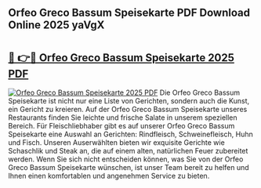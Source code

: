 ## Orfeo Greco Bassum Speisekarte PDF Download Online 2025 yaVgX

# <h2><a href="http://gcdo4it.nevu.top/?p=Orfeo+Greco+Bassum+Speisekarte">🔗 👉🔴 Orfeo Greco Bassum Speisekarte 2025 PDF</a></h2>

[![Orfeo Greco Bassum Speisekarte 2025 PDF](https://i.imgur.com/dBaPXMq.png)](http://gcdo4it.nevu.top/?p=Orfeo+Greco+Bassum+Speisekarte)
Die Orfeo Greco Bassum Speisekarte ist nicht nur eine Liste von Gerichten, sondern auch die Kunst, ein Gericht zu kreieren. Auf der Orfeo Greco Bassum Speisekarte unseres Restaurants finden Sie leichte und frische Salate in unserem speziellen Bereich. Für Fleischliebhaber gibt es auf unserer Orfeo Greco Bassum Speisekarte eine Auswahl an Gerichten: Rindfleisch, Schweinefleisch, Huhn und Fisch. Unseren Auserwählten bieten wir exquisite Gerichte wie Schaschlik und Steak an, die auf einem alten, natürlichen Feuer zubereitet werden. Wenn Sie sich nicht entscheiden können, was Sie von der Orfeo Greco Bassum Speisekarte wünschen, ist unser Team bereit zu helfen und Ihnen einen komfortablen und angenehmen Service zu bieten.
